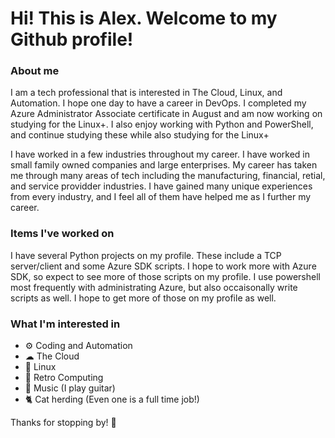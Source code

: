 # Hi! This is Alex. Welcome to my Github profile!

### About me

I am a tech professional that is interested in The Cloud, Linux, and Automation. I hope one day to have a career in DevOps.
I completed my Azure Administrator Associate certificate in August and am now working on studying for the Linux+.
I also enjoy working with Python and PowerShell, and continue studying these while also studying for the Linux+

I have worked in a few industries throughout my career. I have worked in small family owned companies and large enterprises.
My career has taken me through many areas of tech including the manufacturing, financial, retial, and service providder industries. 
I have gained many unique experiences from every industry, and I feel all of them have helped me as I further my career.

### Items I've worked on

I have several Python projects on my profile. These include a TCP server/client and some Azure SDK scripts.
I hope to work more with Azure SDK, so expect to see more of those scripts on my profile.
I use powershell most frequently with administrating Azure, but also occaisonally write scripts as well.
I hope to get more of those on my profile as well.

### What I'm interested in
* ⚙ Coding and Automation
* ☁ The Cloud
* 🐧 Linux
* 💾 Retro Computing
* 🎸 Music (I play guitar)
* 🐈 Cat herding (Even one is a full time job!)

Thanks for stopping by! 👋
